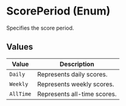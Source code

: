 # ScorePeriod (Enum)

Specifies the score period.

## Values

| Value       | Description                 |
|-------------|-----------------------------|
| `Daily`     | Represents daily scores.    |
| `Weekly`    | Represents weekly scores.   |
| `AllTime`   | Represents all-time scores. |
